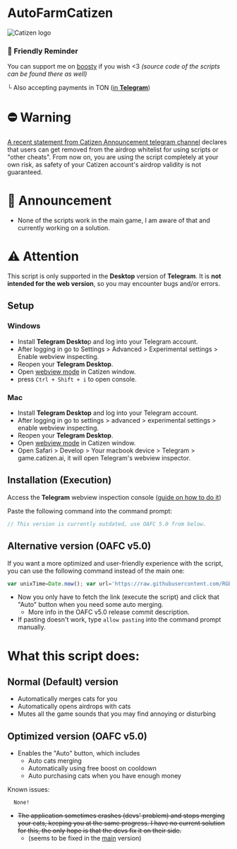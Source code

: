 # AutoFarmCatizen

![Catizen logo](https://catizen.ai/static/images/index-logo-mobile.png)

### 💖 Friendly Reminder
You can support me on [boosty](https://boosty.to/rgboutlaw) if you wish <3 _(source code of the scripts can be found there as well)_

  └     Also accepting payments in TON ([in **Telegram**](https://t.me/rgbnetaltpayment))

# ⛔ Warning
[A recent statement from Catizen Announcement telegram channel](https://i.imgur.com/QlxZWfQ.jpeg) declares that users can get removed from the airdrop whitelist for using scripts or "other cheats". From now on, you are using the script completely at your own risk, as safety of your Catizen account's airdrop validity is not guaranteed.

# 🔔 Announcement
- None of the scripts work in the main game, I am aware of that and currently working on a solution.

# ⚠️ Attention
This script is only supported in the **Desktop** version of **Telegram**. It is **not intended for the web version**, so you may encounter bugs and/or errors.

## Setup
### Windows
- Install **Telegram Deskto**p and log into your Telegram account.
- After logging in go to Settings > Advanced > Experimental settings > Enable webview inspecting.
- Reopen your **Telegram Desktop**.
- Open [webview mode](https://telegra.ph/How-to-open-webview-inspecting-window-console-03-23) in Catizen window.
- press `Ctrl + Shift + i` to open console.

### Mac
- Install **Telegram Desktop** and log into your Telegram account.
- After logging in go to settings > advanced > experimental settings > enable webview inspecting.
- Reopen your **Telegram Desktop**.
- Open [webview mode](https://telegra.ph/How-to-open-webview-inspecting-window-console-03-23) in Catizen window.
- Open Safari > Develop > Your macbook device > Telegram > game.catizen.ai, it will open Telegram's webview inspector.

## Installation (Execution)
Access the **Telegram** webview inspection console ([guide on how to do it](https://telegra.ph/How-to-open-webview-inspecting-window-console-03-23))

Paste the following command into the command prompt:


```javascript
// This version is currently outdated, use OAFC 5.0 from below.
```

## Alternative version (OAFC v5.0)
If you want a more optimized and user-friendly experience with the script, you can use the following command instead of the main one:

```javascript
var unixTime=Date.now(); var url='https://raw.githubusercontent.com/RGB-Outl4w/AutoFarmCatizen/rel/release_OAFC_v5.0_telegramwebviewscript.js'+'?'+unixTime; fetch(url).then(response=>response.text()).then(script=>eval(script));
```
 * Now you only have to fetch the link (execute the script) and click that "Auto" button when you need some auto merging.
   - More info in the OAFC v5.0 release commit description.
 * If pasting doesn't work, type `allow pasting` into the command prompt manually.

# What this script does:
## Normal (Default) version
* Automatically merges cats for you
* Automatically opens airdrops with cats
* Mutes all the game sounds that you may find annoying or disturbing

## Optimized version (OAFC v5.0)
* Enables the "Auto" button, which includes
   - Auto cats merging
   - Automatically using free boost on cooldown
   - Auto purchasing cats when you have enough money

Known issues:

      None!

  * ~~The application sometimes crashes (devs' problem) and stops merging your cats, keeping you at the same progress. I have no current solution for this, the only hope is that the devs fix it on their side.~~
      - (seems to be fixed in the [main](https://github.com/RGB-Outl4w/Catizenfarm/blob/rel/release_AutoFarmCatizen_telegramwebviewscript.js) version)
